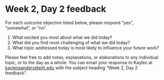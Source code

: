 # Week 2, Day 2 feedback

For each outcome objective listed below, please respond “yes”, “somewhat”, or “no”. 

1. What excited you most about what we did today?
2. What did you find most challenging of what we did today?
3. What topic addressed today is most likely to influence your future work?

Please feel free to add notes, explanations, or elaborations to any individual topic, or to the day as a whole. You can email your response to Kaylen at [kaylensanders@pitt.edu](mailto:kaylensanders@pitt.edu) with the subject heading “Week 2, Day 2 feedback”.
